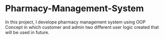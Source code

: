 # Pharmacy-Management-System
In this project, I develope pharmacy management system using OOP Concept in which customer and admin two different user logic created that will be used in future.
